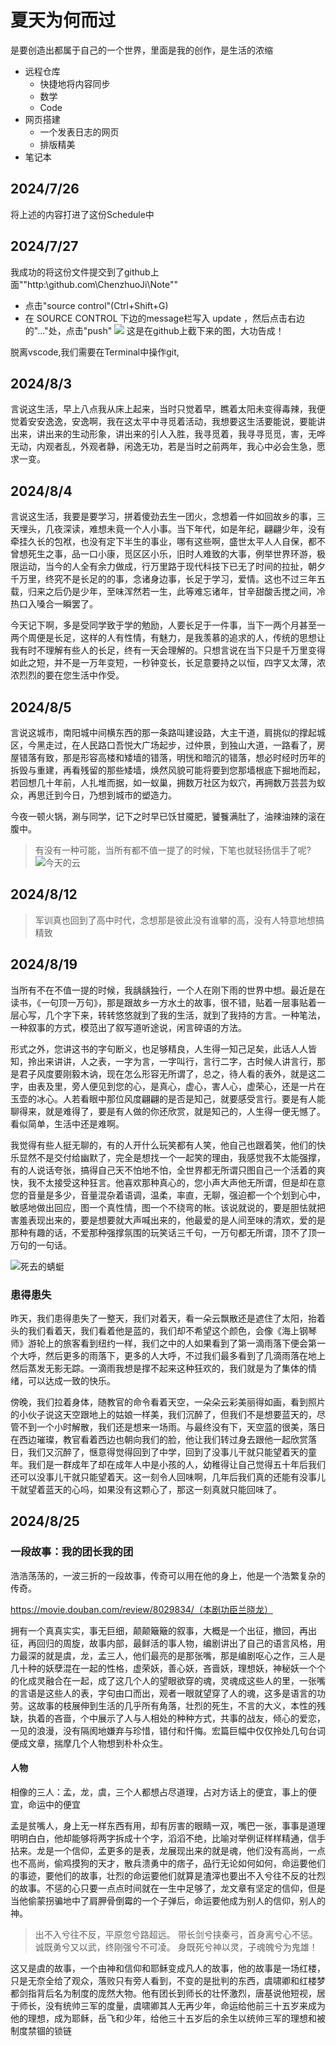 # 夏天为何而过
是要创造出都属于自己的一个世界，里面是我的创作，是生活的浓缩

* 远程仓库
  * 快捷地将内容同步
  * 数学
  * Code
* 网页搭建
  * 一个发表日志的网页
  * 排版精美
* 笔记本


## 2024/7/26
将上述的内容打进了这份Schedule中

## 2024/7/27
我成功的将这份文件提交到了github上面""http:\github.com\ChenzhuoJi\Note""

* 点击"source control"(Ctrl+Shift+G)
* 在 SOURCE CONTROL 下边的message栏写入 update ，然后点击右边的"..."处，点击"push"
![](image\截图1.png)
这是在github上截下来的图，大功告成！

脱离vscode,我们需要在Terminal中操作git,

## 2024/8/3
言说这生活，早上八点我从床上起来，当时只觉着早，瞧着太阳未变得毒辣，我便觉着安安逸逸，安逸啊，我在这太平中寻觅着活动，我想要这生活要能说，要能讲出来，讲出来的生动形象，讲出来的引人入胜，我寻觅着，我寻寻觅觅，害，无哗无动，内观者乱，外观者静，闲逸无功，若是当时之前两年，我心中必会生急，愿求一变。

## 2024/8/4
言说这生活，我要是要学习，拼着傻劲去生一团火，念想着一件如回故乡的事，三天埋头，几夜深读，难想未竟一个人小事。当下年代，如是年纪，翩翩少年，没有牵挂久长的包袱，也没有定下半生的事业，哪有这些啊，盛世太平人人自保，都不曾想死生之事，品一口小康，觅区区小乐，旧时人难致的大事，例举世界环游，极限运动，当今的人全有余力做成，行万里路于现代科技下已无了时间的拉扯，朝夕千万里，终究不是长足的的事，念诸身边事，长足于学习，爱情。这也不过三年五载，归来之后仍是少年，至味浑然若一生，此等难忘诸年，甘辛甜酸舌搅之间，冷热口入嗓合一瞬罢了。

今天记下啊，多是受同学致于学的勉励，人要长足于一件事，当下一两个月甚至一两个周便是长足，这样的人有性情，有魅力，是我羡慕的追求的人，传统的思想让我有时不理解有些人的长足，终有一天会理解的。只想言说在当下只是千万里变得如此之短，并不是一万年变短，一秒钟变长，长足意要持之以恒，四字又太薄，浓浓烈烈的要在您生活中作受。

## 2024/8/5
言说这城市，南阳城中间横东西的那一条路叫建设路，大主干道，肩挑似的撑起城区，今黑走过，在人民路口吾悦大广场起步，过仲景，到独山大道，一路看了，房屋错落有致，那是形容高楼和矮墙的错落，明恍和暗沉的错落，想必时经时历年的拆毁与重建，再看残留的那些矮墙，焕然风貌可能将要到您那墙根底下掘地而起，若回想几十年前，人扎堆而据，如一蚁巢，拥数万社区为蚁穴，再拥数万芸芸为蚁众，再思迁到今日，乃想到城市的塑造力。

今夜一顿火锅，涮与同学，记下之时早已饫甘魇肥，饕餮满肚了，油辣油辣的滚在腹中。

> 有没有一种可能，当所有都不值一提了的时候，下笔也就轻扬信手了呢?
> ![今天的云](image\8_5_cloud.jpg)


## 2024/8/12
> 军训真也回到了高中时代，念想那是彼此没有谁攀的高，没有人特意地想搞精致

## 2024/8/19
当所有不在不值一提的时候，我龋龋独行，一个人在刚下雨的世界中想。最近是在读书，《一句顶一万句》，那是跟故乡一方水土的故事，很不错，贴着一层事贴着一层心写，几个字下来，转转悠悠就到了我的生活，就到了我持的方言。一种笔法，一种叙事的方式，模范出了叙写道听途说，闲言碎语的方法。

形式之外，您讲这书的字句断义，也足够精良，人生得一知己足矣，此话人人皆知，拎出来讲讲，人之表，一字为言，一字叫行，言行二字，古时候人讲言行，那是君子风度要刚毅木讷，现在怎么形容无所谓了，总之，待人看的表外，就是这二字，由表及里，旁人便见到您的心，是真心，虚心，害人心，虚荣心，还是一片在玉壶的冰心。人若看眼中那位风度翩翩的是否是知己，就要感受言行。要是有人能聊得来，就是难得了，要是有人做的你还欣赏，就是知己的，人生得一便无憾了。看似简单，生活中还是难啊。

我觉得有些人挺无聊的，有的人开什么玩笑都有人笑，他自己也跟着笑，他们的快乐显然不是交付给幽默了，完全是想找一个一起笑的理由，我感觉我不太能强撑，有的人说话夸张，搞得自己天不怕地不怕，全世界都无所谓只图自己一个活着的爽快，我不太接受这种狂言。他喜欢那种真心的，您小声大声他无所谓，但是却在意您的音量是多少，音量混杂着语调，温柔，率直，无聊，强迫都一个个划到心中，敏感地做出回应，图一个真性情，图一个不绕弯的帐。该说就说的，要是胆怯就把害羞表现出来的，要是想要就大声喊出来的，他最爱的是人间至味的清欢，爱的是那种有趣的话，不爱那种强撑氛围的玩笑话三千句，一万句都无所谓，顶不了顶一万句的一句话。

![死去的蜻蜓](image\死去的蜻蜓.jpg)

### 患得患失
昨天，我们患得患失了一整天，我们对着天，看一朵云飘散还是遮住了太阳，抬着头的我们看着天，我们看着他是蓝的，我们却不希望这个颜色，会像《海上钢琴师》游轮上的旅客看到纽约一样，我们之中的人如果看到了第一滴雨落下便会第一个大呼，然后更多的雨落下，更多的人大呼，不过我们最多看到了几滴雨落在地上然后蒸发无影无踪。一滴雨我想是撑不起来这种狂欢的，我们就是为了集体的情绪，可以达成一致的快乐。

傍晚，我们拉着身体，随教官的命令看着天空，一朵朵云彩美丽得如画，看到照片的小伙子说这天空跟地上的姑娘一样美，我们沉醉了，但我们不是想要蓝天的，尽管不到一个小时解散，我们还是想来一场雨。与最终没有下，天空蓝的很美，落日在西边璀璨，教官看着西边也朝向我们的脸，他让我们转过身去跟他一起欣赏落日，我们又沉醉了，惬意得觉得回到了中学，回到了没事儿干就只能望着天的童年。我们是一群成年了却在成年人中是小孩的人，幼稚得让自己觉得五十年后我们还可以没事儿干就只能望着天。这一刻令人回味啊，几年后我们真的还能有没事儿干就望着蓝天的心吗，如果没有这颗心了，那这一刻真就只能回味了。

## 2024/8/25
### 一段故事：我的团长我的团
浩浩荡荡的，一波三折的一段故事，传奇可以用在他的身上，他是一个浩繁复杂的传奇。

https://movie.douban.com/review/8029834/（本剧功臣兰晓龙）

拥有一个真真实实，事无巨细，颠颠簸簸的叙事，大概是一个出征，撤回，再出征，再回归的周旋，故事内部，最鲜活的事人物，编剧讲出了自己的语言风格，用力最深的就是虞，龙，孟三人，他们最亮的是那张嘴，那是编剧呕心之作，三人是几十种的妖孽混在一起的性格，虚荣妖，善心妖，吝啬妖，理想妖，神秘妖一个个的化成灵融合在一起，成了这几个人的望眼欲穿的魂，灵魂成这些人的里，一张嘴的言语是这些人的表，字句由口而出，观者一眼就望穿了人的魂，这多是语言的功劳。这故事的枝展伸到生活的几乎所有角落，壮烈的死生，不言的大义，本性的残缺，执着的吝啬，个中展示了人与人相处的种种方式，共事的战友，倾心的爱恋，一见的浪漫，没有隔阂地嫌弃与珍惜，错付和忏悔。宏篇巨幅中仅仅拎处几句台词便成文章，揣摩几个人物想到朴朴众生。

#### 人物
相像的三人：孟，龙，虞，三个人都想占尽道理，占对方话上的便宜，事上的便宜，命运中的便宜

孟是贫嘴人，身上无一样东西有用，却有厉害的眼睛一双，嘴巴一张，事事是道理明明白白，他却能够将两字拆成十个字，滔滔不绝，比喻对举例证样样精通，信手拈来。龙是一个信仰，孟更多的是表，龙展现出来的就是魂，他们没有高尚，一点也不高尚，偷鸡摸狗的天才，散兵溃勇中的痞子，品行无论如何如何，命运要他们的事迹，要他们的故事，壮烈的命运要他们就算是渣滓也要出不入兮往不反的壮烈的故事。不惩的心只要一点点时间就在一生中足够了，龙文章有坚定的信仰，但是当他偷蒙拐骗地中了肩胛骨倒霉的一个子弹后，命运要他成为别人的信仰，别人的神。
> 出不入兮往不反，平原忽兮路超远。
> 带长剑兮挟秦弓，首身离兮心不惩。
> 诚既勇兮又以武，终刚强兮不可凌。
> 身既死兮神以灵，子魂魄兮为鬼雄！
> 
这又是虞的故事，一个由神和信仰和耶稣变成凡人的故事，他的故事是一场红楼，只是无奈全给了观众，落败只有旁人看到，不变的是批判的东西，虞啸卿和红楼梦都剑指背后名为制度的庞然大物。他有团长到师长的壮怀激烈，唐基说他短视，居于师长，没有统帅三军的度量，虞啸卿其人无再少年，命运给他前三十五岁来成为他的理想，成为耶稣，岳飞和少年，给他三十五岁后的余生以统帅三军的理想和被制度禁锢的锁链